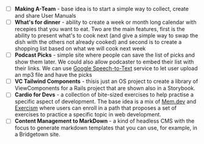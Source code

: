 - [ ] **Making A-Team** - base idea is to start a simple way to collect, create and share User Manuals
- [ ] **What's for dinner** - ability to create a week or month long calendar with recepies that you want to eat. Two are the main features, first is the ability to present what's to cook next (and give a simple way to swap the dish with the others not already cooked) and second is to create a shopping list based on what we will cook next week
- [ ] **Podcast Picks** - simple site where people can save the list of picks and show them later. We could also allow podcaster to embed their list with their links. We can use [Google Speech-to-Text](https://cloud.google.com/speech-to-text?hl=en) service to let user upload an mp3 file and have the picks
- [ ] **VC Tailwind Components** - thisis just an OS project to create a library of ViewComponents for a Rails project that are shown also in a Storybook.
- [ ] **Cardio for Devs** - a collection of bite-sized exercises to help practise a specific aspect of development. The base idea is a mix of [Mem.dev](https://mem.dev/) and [Exercism](exercism.org/) where users can enroll in a path that proposes a set of exercises to practice a specific topic in web development.
- [ ] **Content Management to MarkDown** - a kind of headless CMS with the focus to generate markdown templates that you can use, for example, in a Bridgetown site.